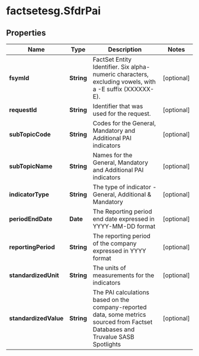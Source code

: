# factsetesg.SfdrPai

## Properties

Name | Type | Description | Notes
------------ | ------------- | ------------- | -------------
**fsymId** | **String** | FactSet Entity Identifier. Six alpha-numeric characters, excluding vowels, with a -E suffix (XXXXXX-E). | [optional] 
**requestId** | **String** | Identifier that was used for the request. | [optional] 
**subTopicCode** | **String** | Codes for the General, Mandatory and Additional PAI indicators | [optional] 
**subTopicName** | **String** | Names for the General, Mandatory and Additional PAI indicators | [optional] 
**indicatorType** | **String** | The type of indicator - General, Additional &amp; Mandatory | [optional] 
**periodEndDate** | **Date** | The Reporting period end date expressed in YYYY-MM-DD format | [optional] 
**reportingPeriod** | **String** | The reporting period of the company expressed in YYYY format | [optional] 
**standardizedUnit** | **String** | The units of measurements for the indicators | [optional] 
**standardizedValue** | **String** | The PAI calculations based on the company-reported data, some metrics sourced from Factset Databases and Truvalue SASB Spotlights | [optional] 


